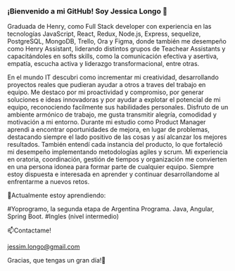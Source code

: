 ### ¡Bienvenido a mi GitHub! Soy Jessica Longo 👋
Graduada de Henry, como Full Stack developer con experiencia en las tecnologías JavaScript, React, Redux, Node.js, Express, sequelize, PostgreSQL, MongoDB, Trello, Ora y Figma, donde también me desempeño como Henry Assistant, liderando distintos grupos de Teachear Assistants y capacitándoles en softs skills, como la comunicación efectiva y asertiva, empatía, escucha activa y liderazgo transformacional, entre otras. 

En el mundo IT descubri como incrementar mi creatividad, desarrollando proyectos reales que pudieran ayudar a otros a traves del trabajo en equipo.
Me destaco por mi proactividad y compromiso, por generar soluciones e ideas innovadoras y por ayudar a explotar el potencial de mi equipo, reconociendo facilmente sus habilidades personales.
Disfruto de un ambiente armónico de trabajo, me gusta transmitir alegría, comodidad y motivación a mi entorno. 
Durante mi estudio como Product Manager aprendi a encontrar oportunidades de mejora, en lugar de problemas, destacando siempre el lado positivo de las cosas y así alcanzar los mejores resultados.
También entendí cada instancia del producto, lo que fortaleció mi desempeño implementando metodologías agiles y scrum.
Mi experiencia en oratoria, coordinación, gestión de tiempos y organización me convierten en una persona idonea para formar parte de cualquier equipo. Siempre estoy dispuesta e interesada en aprender y continuar desarrollandome al enfrentarme a nuevos retos.

🧠Actualmente estoy aprendiendo:

#Yoprogramo, la segunda etapa de Argentina Programa. Java, Angular, Spring Boot.
#Ingles (nivel intermedio) 



📫Contactame!

jessim.longo@gmail.com

Gracias, que tengas un gran día!🙌
